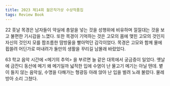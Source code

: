 ```yaml
---
title: 2023 제14회 젊은작가상 수상작품집
tags: Review Book
---
```


22 훗날 목경은 남자들이 약실에 총알을 넣는 것을 성행위에 비유하며 낄낄대는 것을 보고 불편한 기시감을 느꼈다. 또한 목경이 기억하는 것은 고모의 몸에 맺힌 고모의 것인지 자신의 것인지 모를 짭조름한 땀방울을 빨아먹던 감각이었다. 목경은 고모와 함께 물에 휩쓸려 어딘가로 떠내려가 둘만의 생활을 꾸리길 남몰래 바랐었다.

63 학교 음악 시간에 <메기의 추억> 을 부르면 늘 같은 대목에서 궁금증이 일었다. 옛날에 금잔디 동산에 메기 왜 메기일까 넓적한 입에 수염이 난 물고기 메기는 아닐 텐데. 볕이 들지 않는 음악실, 수명을 다해가는 형광등 아래 앉아 난 입을 벌려 노래 불렀다. 물레방아 소리 그쳤다.

